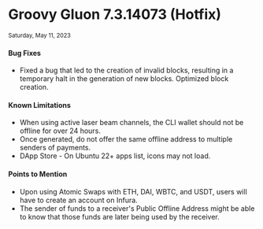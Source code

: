 # Groovy Gluon 7.3.14073 (Hotfix)

<sub>Saturday, May 11, 2023</sub>

#### Bug Fixes

- Fixed a bug that led to the creation of invalid blocks, resulting in a temporary halt in the generation of new blocks. Optimized block creation.

#### Known Limitations

- When using active laser beam channels, the CLI wallet should not be offline for over 24 hours.
- Once generated, do not offer the same offline address to multiple senders of payments.
- DApp Store - On Ubuntu 22+ apps list, icons may not load.

#### Points to Mention

- Upon using Atomic Swaps with ETH, DAI, WBTC, and USDT, users will have to create an account on Infura.
- The sender of funds to a receiver's Public Offline Address might be able to know that those funds are later being used by the receiver. 
